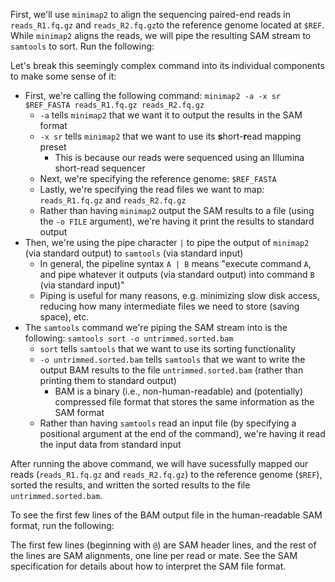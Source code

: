 <script>
import Link from "components/Link.svelte";
import Execute from "components/Execute.svelte";
</script>

First, we'll use `minimap2` to align the sequencing paired-end reads in `reads_R1.fq.gz` and `reads_R2.fq.gz`to the reference genome located at `$REF`. While `minimap2` aligns the reads, we will <Link href="https://en.wikipedia.org/wiki/Pipeline_(Unix)#Pipelines_in_command_line_interfaces">pipe</Link> the resulting SAM stream to `samtools` to sort. Run the following:

<Execute command="minimap2 -a -x sr $REF_FASTA reads_R1.fq.gz reads_R2.fq.gz | samtools sort -o untrimmed.sorted.bam" inline="false" />

Let's break this seemingly complex command into its individual components to make some sense of it:

- First, we're calling the following command: `minimap2 -a -x sr $REF_FASTA reads_R1.fq.gz reads_R2.fq.gz`
  - `-a` tells `minimap2` that we want it to output the results in the SAM format
  - `-x sr` tells `minimap2` that we want to use its **s**hort-**r**ead mapping preset
    - This is because our reads were sequenced using an Illumina short-read sequencer
  - Next, we're specifying the reference genome: `$REF_FASTA`
  - Lastly, we're specifying the read files we want to map: `reads_R1.fq.gz` and `reads_R2.fq.gz`
  - Rather than having `minimap2` output the SAM results to a file (using the `-o FILE` argument), we're having it print the results to <Link href="https://en.wikipedia.org/wiki/Standard_streams#Standard_output_(stdout)">standard output</Link>
- Then, we're using the pipe character `|` to pipe the output of `minimap2` (via standard output) to `samtools` (via <Link href="https://en.wikipedia.org/wiki/Standard_streams#Standard_input_(stdin)">standard input</Link>)
  - In general, the pipeline syntax `A | B` means "execute command `A`, and pipe whatever it outputs (via standard output) into command `B` (via standard input)"
  - Piping is useful for many reasons, e.g. minimizing slow disk access, reducing how many intermediate files we need to store (saving space), etc.
- The `samtools` command we're piping the SAM stream into is the following: `samtools sort -o untrimmed.sorted.bam`
  - `sort` tells `samtools` that we want to use its sorting functionality
  - `-o untrimmed.sorted.bam` tells `samtools` that we want to write the output BAM results to the file `untrimmed.sorted.bam` (rather than printing them to standard output)
    - BAM is a binary (i.e., non-human-readable) and (potentially) compressed file format that stores the same information as the SAM format
  - Rather than having `samtools` read an input file (by specifying a positional argument at the end of the command), we're having it read the input data from standard input

After running the above command, we will have sucessfully mapped our reads (`reads_R1.fq.gz` and `reads_R2.fq.gz`) to the reference genome (`$REF`), sorted the results, and written the sorted results to the file `untrimmed.sorted.bam`.

To see the first few lines of the BAM output file in the human-readable SAM format, run the following:

<Execute command="samtools view -h untrimmed.sorted.bam | head -n 5" inline="false" />

The first few lines (beginning with `@`) are SAM header lines, and the rest of the lines are SAM alignments, one line per read or mate. See the <Link href="http://samtools.sourceforge.net/SAM1.pdf">SAM specification</Link> for details about how to interpret the SAM file format.